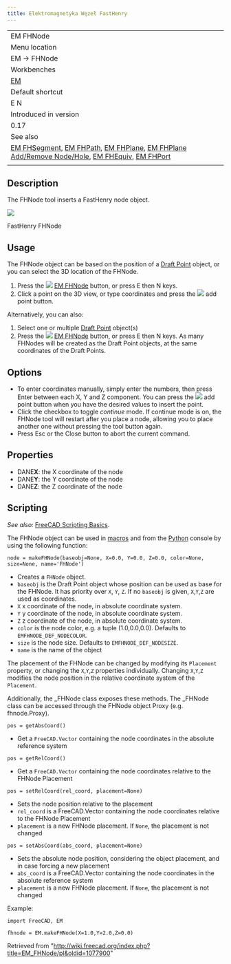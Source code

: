 ```yaml
---
title: Elektromagnetyka Węzeł FastHenry
---
```


|                                                                                                                                                                                                                                                                                                       |
| ----------------------------------------------------------------------------------------------------------------------------------------------------------------------------------------------------------------------------------------------------------------------------------------------------- |
| EM FHNode                                                                                                                                                                                                                                                                                             |
| Menu location                                                                                                                                                                                                                                                                                         |
| EM → FHNode                                                                                                                                                                                                                                                                                           |
| Workbenches                                                                                                                                                                                                                                                                                           |
| [EM](/EM_Workbench "EM Workbench")                                                                                                                                                                                                                                                                    |
| Default shortcut                                                                                                                                                                                                                                                                                      |
| E N                                                                                                                                                                                                                                                                                                   |
| Introduced in version                                                                                                                                                                                                                                                                                 |
| 0.17                                                                                                                                                                                                                                                                                                  |
| See also                                                                                                                                                                                                                                                                                              |
| [EM FHSegment](/EM_FHSegment "EM FHSegment"), [EM FHPath](/EM_FHPath "EM FHPath"), [EM FHPlane](/EM_FHPlane "EM FHPlane"), [EM FHPlane Add/Remove Node/Hole](/EM_FHPlaneAddRemoveNodeHole "EM FHPlaneAddRemoveNodeHole"), [EM FHEquiv](/EM_FHEquiv "EM FHEquiv"), [EM FHPort](/EM_FHPort "EM FHPort") |
|                                                                                                                                                                                                                                                                                                       |

## Description

The FHNode tool inserts a FastHenry node object.

![](/images/EM_FHNode_Example.png)

FastHenry FHNode

## Usage

The FHNode object can be based on the position of a [Draft Point](/Draft_Point "Draft Point") object, or you can select the 3D location of the FHNode.

1. Press the ![](/images/EM_FHNode.svg) [EM FHNode](/EM_FHNode "EM FHNode") button, or press E then N keys.
2. Click a point on the 3D view, or type coordinates and press the ![](/images/Draft_AddPoint.svg) add point button.

Alternatively, you can also:

1. Select one or multiple [Draft Point](/Draft_Point "Draft Point") object(s)
2. Press the ![](/images/EM_FHNode.svg) [EM FHNode](/EM_FHNode "EM FHNode") button, or press E then N keys. As many FHNodes will be created as the Draft Point objects, at the same coordinates of the Draft Points.

## Options

- To enter coordinates manually, simply enter the numbers, then press Enter between each X, Y and Z component. You can press the ![](/images/Draft_AddPoint.svg) add point button when you have the desired values to insert the point.
- Click the checkbox to toggle _continue_ mode. If continue mode is on, the FHNode tool will restart after you place a node, allowing you to place another one without pressing the tool button again.
- Press Esc or the Close button to abort the current command.

## Properties

- DANE**X**: the X coordinate of the node
- DANE**Y**: the Y coordinate of the node
- DANE**Z**: the Z coordinate of the node

## Scripting

_See also:_ [FreeCAD Scripting Basics](/FreeCAD_Scripting_Basics "FreeCAD Scripting Basics").

The FHNode object can be used in [macros](/Macros "Macros") and from the [Python](/Python "Python") console by using the following function:

```
node = makeFHNode(baseobj=None, X=0.0, Y=0.0, Z=0.0, color=None, size=None, name='FHNode')

```

- Creates a `FHNode` object.
- `baseobj` is the Draft Point object whose position can be used as base for the FHNode. It has priority over `X`, `Y`, `Z`. If no `baseobj` is given, `X`,`Y`,`Z` are used as coordinates.
- `X` x coordinate of the node, in absolute coordinate system.
- `Y` y coordinate of the node, in absolute coordinate system.
- `Z` z coordinate of the node, in absolute coordinate system.
- `color` is the node color, e.g. a tuple (1.0,0.0,0.0). Defaults to `EMFHNODE_DEF_NODECOLOR`.
- `size` is the node size. Defaults to `EMFHNODE_DEF_NODESIZE`.
- `name` is the name of the object

The placement of the FHNode can be changed by modifying its `Placement` property, or changing the `X`,`Y`,`Z` properties individually. Changing `X`,`Y`,`Z` modifies the node position in the relative coordinate system of the `Placement`.

Additionally, the \_FHNode class exposes these methods. The \_FHNode class can be accessed through the FHNode object Proxy (e.g. fhnode.Proxy).

```
pos = getAbsCoord()

```

- Get a `FreeCAD.Vector` containing the node coordinates in the absolute reference system

```
pos = getRelCoord()

```

- Get a `FreeCAD.Vector` containing the node coordinates relative to the FHNode Placement

```
pos = setRelCoord(rel_coord, placement=None)

```

- Sets the node position relative to the placement
- `rel_coord` is a FreeCAD.Vector containing the node coordinates relative to the FHNode Placement
- `placement` is a new FHNode placement. If `None`, the placement is not changed

```
pos = setAbsCoord(abs_coord, placement=None)

```

- Sets the absolute node position, considering the object placement, and in case forcing a new placement
- `abs_coord` is a FreeCAD.Vector containing the node coordinates in the absolute reference system
- `placement` is a new FHNode placement. If `None`, the placement is not changed

Example:

```
import FreeCAD, EM

fhnode = EM.makeFHNode(X=1.0,Y=2.0,Z=0.0)

```

Retrieved from "<http://wiki.freecad.org/index.php?title=EM_FHNode/pl&oldid=1077900>"
